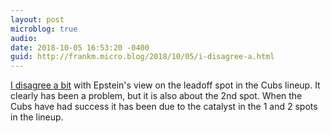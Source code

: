 ```yaml
---
layout: post
microblog: true
audio: 
date: 2018-10-05 16:53:20 -0400
guid: http://frankm.micro.blog/2018/10/05/i-disagree-a.html
---
```

[I disagree a bit](https://www.mlb.com/cubs/news/5-questions-for-cubs-in-2018-19-offseason/c-297116468) with Epstein's view on the leadoff spot in the Cubs lineup. It clearly has been a problem, but it is also about the 2nd spot. When the Cubs have had success it has been due to the catalyst in the 1 and 2 spots in the lineup.
